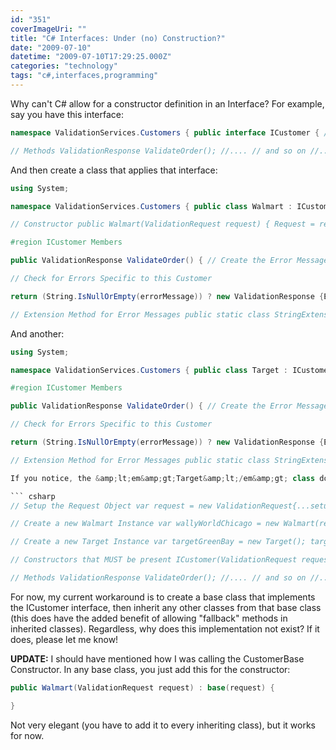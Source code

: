 ```yaml
---
id: "351"
coverImageUri: ""
title: "C# Interfaces: Under (no) Construction?"
date: "2009-07-10"
datetime: "2009-07-10T17:29:25.000Z"
categories: "technology"
tags: "c#,interfaces,programming"
---
```


Why can't C# allow for a constructor definition in an Interface? For example, say you have this interface:

``` csharp
namespace ValidationServices.Customers { public interface ICustomer { // Properties ValidationRequest Request{ get; set;}

// Methods ValidationResponse ValidateOrder(); //.... // and so on //.... } }
```

And then create a class that applies that interface:

``` csharp
using System;

namespace ValidationServices.Customers { public class Walmart : ICustomer { // Properties public ValidationRequest Request { get; set; }

// Constructor public Walmart(ValidationRequest request) { Request = request; }

#region ICustomer Members

public ValidationResponse ValidateOrder() { // Create the Error Message var errorMessage = string.Empty; // Default Return

// Check for Errors Specific to this Customer

return (String.IsNullOrEmpty(errorMessage)) ? new ValidationResponse {ErrorMessage = errorMessage, StatusCode = &amp;quot;OK&amp;quot;} : new ValidationResponse {ErrorMessage = errorMessage, StatusCode = &amp;quot;Fail&amp;quot;}; } #endregion }

// Extension Method for Error Messages public static class StringExtensions { public static void AddToErrorMessage(this string s, string newError) { s += &amp;quot;\\n&amp;quot; + newError; } } }
```

And another:

``` csharp
using System;

namespace ValidationServices.Customers { public class Target : ICustomer { // Properties public ValidationRequest Request { get; set; }

#region ICustomer Members

public ValidationResponse ValidateOrder() { // Create the Error Message var errorMessage = string.Empty; // Default Return

// Check for Errors Specific to this Customer

return (String.IsNullOrEmpty(errorMessage)) ? new ValidationResponse {ErrorMessage = errorMessage, StatusCode = &amp;quot;OK&amp;quot;} : new ValidationResponse {ErrorMessage = errorMessage, StatusCode = &amp;quot;Fail&amp;quot;}; } #endregion }

// Extension Method for Error Messages public static class StringExtensions { public static void AddToErrorMessage(this string s, string newError) { s += &amp;quot;\\n&amp;quot; + newError; } } }{/csharp\]

If you notice, the &amp;lt;em&amp;gt;Target&amp;lt;/em&amp;gt; class does &amp;lt;strong&amp;gt;not&amp;lt;/strong&amp;gt; implement a constructor. As such, a value is never assigned to the &amp;lt;em&amp;gt;Request&amp;lt;/em&amp;gt; property. It also means that the &amp;lt;em&amp;gt;Target&amp;lt;/em&amp;gt; object would need to be initialized differently if you wanted the same results as the &amp;lt;em&amp;gt;Walmart&amp;lt;/em&amp;gt; class:

``` csharp
// Setup the Request Object var request = new ValidationRequest{...setup properties here..};

// Create a new Walmart Instance var wallyWorldChicago = new Walmart(request);

// Create a new Target Instance var targetGreenBay = new Target(); targetGreenBay.Request = new ValidationRequest{...setup properties here...};&amp;lt;/pre&amp;gt;&amp;lt;p&amp;gt;If there were a way to &amp;lt;strong&amp;gt;force&amp;lt;/strong&amp;gt; a constructor onto these classes, such as through the interface, it would make this process much more standard. My (ideal) implmentation would be a quick change to the original interface:&amp;lt;/p&amp;gt; &amp;lt;pre lang=&amp;quot;csharp&amp;quot; line=&amp;quot;1&amp;quot;&amp;gt;namespace ValidationServices.Customers { public interface ICustomer { // Properties ValidationRequest Request{ get; set;}

// Constructors that MUST be present ICustomer(ValidationRequest request);

// Methods ValidationResponse ValidateOrder(); //.... // and so on //.... } }
```

For now, my current workaround is to create a base class that implements the ICustomer interface, then inherit any other classes from that base class (this does have the added benefit of allowing "fallback" methods in inherited classes). Regardless, why does this implementation not exist? If it does, please let me know!

**UPDATE:** I should have mentioned how I was calling the CustomerBase Constructor. In any base class, you just add this for the constructor:

``` csharp
public Walmart(ValidationRequest request) : base(request) {

}
```

Not very elegant (you have to add it to every inheriting class), but it works for now.

